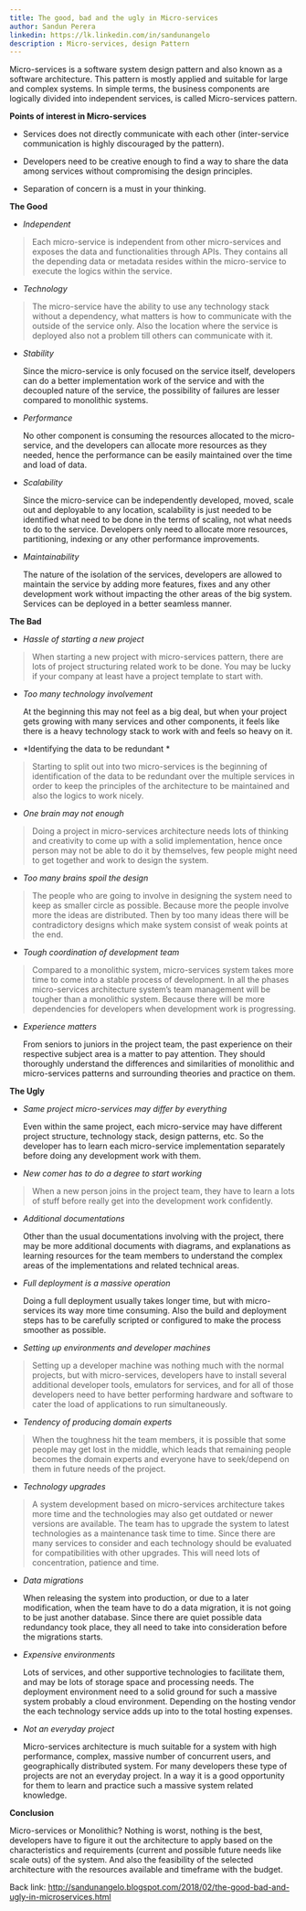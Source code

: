 ```yaml
---
title: The good, bad and the ugly in Micro-services
author: Sandun Perera
linkedin: https://lk.linkedin.com/in/sandunangelo
description : Micro-services, design Pattern
---
```



Micro-services is a software system design pattern and also known as a
software architecture. This pattern is mostly applied and suitable for
large and complex systems. In simple terms, the business components are
logically divided into independent services, is called Micro-services
pattern.

**Points of interest in Micro-services**

-   Services does not directly communicate with each other
    (inter-service communication is highly discouraged by the pattern).

-   Developers need to be creative enough to find a way to share the
    data among services without compromising the design principles.

-   Separation of concern is a must in your thinking.

**The Good**

-   *Independent*

> Each micro-service is independent from other micro-services and
> exposes the data and functionalities through APIs. They contains all
> the depending data or metadata resides within the micro-service to
> execute the logics within the service.

-   *Technology*

> The micro-service have the ability to use any technology stack without
> a dependency, what matters is how to communicate with the outside of
> the service only. Also the location where the service is deployed also
> not a problem till others can communicate with it.

-   *Stability*

    Since the micro-service is only focused on the service itself,
    developers can do a better implementation work of the service and
    with the decoupled nature of the service, the possibility of
    failures are lesser compared to monolithic systems.

-   *Performance*

    No other component is consuming the resources allocated to the
    micro-service, and the developers can allocate more resources as
    they needed, hence the performance can be easily maintained over the
    time and load of data.

-   *Scalability*

    Since the micro-service can be independently developed, moved, scale
    out and deployable to any location, scalability is just needed to be
    identified what need to be done in the terms of scaling, not what
    needs to do to the service. Developers only need to allocate more
    resources, partitioning, indexing or any other
    performance improvements.

-   *Maintainability*

    The nature of the isolation of the services, developers are allowed
    to maintain the service by adding more features, fixes and any other
    development work without impacting the other areas of the
    big system. Services can be deployed in a better seamless manner.

**The Bad**

-   *Hassle of starting a new project*

> When starting a new project with micro-services pattern, there are
> lots of project structuring related work to be done. You may be lucky
> if your company at least have a project template to start with.

-   *Too many technology involvement*

    At the beginning this may not feel as a big deal, but when your
    project gets growing with many services and other components, it
    feels like there is a heavy technology stack to work with and feels
    so heavy on it.

-   *Identifying the data to be redundant *

> Starting to split out into two micro-services is the beginning of
> identification of the data to be redundant over the multiple services
> in order to keep the principles of the architecture to be maintained
> and also the logics to work nicely.

-   *One brain may not enough*

> Doing a project in micro-services architecture needs lots of thinking
> and creativity to come up with a solid implementation, hence once
> person may not be able to do it by themselves, few people might need
> to get together and work to design the system.

-   *Too many brains spoil the design*

> The people who are going to involve in designing the system need to
> keep as smaller circle as possible. Because more the people involve
> more the ideas are distributed. Then by too many ideas there will be
> contradictory designs which make system consist of weak points at the
> end.

-   *Tough coordination of development team*

> Compared to a monolithic system, micro-services system takes more time
> to come into a stable process of development. In all the phases
> micro-services architecture system’s team management will be tougher
> than a monolithic system. Because there will be more dependencies for
> developers when development work is progressing.

-   *Experience matters*

    From seniors to juniors in the project team, the past experience on
    their respective subject area is a matter to pay attention. They
    should thoroughly understand the differences and similarities of
    monolithic and micro-services patterns and surrounding theories and
    practice on them.

**The Ugly**

-   *Same project micro-services may differ by everything*

    Even within the same project, each micro-service may have different
    project structure, technology stack, design patterns, etc. So the
    developer has to learn each micro-service implementation separately
    before doing any development work with them.

-   *New comer has to do a degree to start working*

> When a new person joins in the project team, they have to learn a lots
> of stuff before really get into the development work confidently.

-   *Additional documentations*

    Other than the usual documentations involving with the project,
    there may be more additional documents with diagrams, and
    explanations as learning resources for the team members to
    understand the complex areas of the implementations and related
    technical areas.

-   *Full deployment is a massive operation*

    Doing a full deployment usually takes longer time, but with
    micro-services its way more time consuming. Also the build and
    deployment steps has to be carefully scripted or configured to make
    the process smoother as possible.

-   *Setting up environments and developer machines*

> Setting up a developer machine was nothing much with the normal
> projects, but with micro-services, developers have to install several
> additional developer tools, emulators for services, and for all of
> those developers need to have better performing hardware and software
> to cater the load of applications to run simultaneously.

-   *Tendency of producing domain experts*

> When the toughness hit the team members, it is possible that some
> people may get lost in the middle, which leads that remaining people
> becomes the domain experts and everyone have to seek/depend on them in
> future needs of the project.

-   *Technology upgrades*

> A system development based on micro-services architecture takes more
> time and the technologies may also get outdated or newer versions are
> available. The team has to upgrade the system to latest technologies
> as a maintenance task time to time. Since there are many services to
> consider and each technology should be evaluated for compatibilities
> with other upgrades. This will need lots of concentration, patience
> and time.

-   *Data migrations*

    When releasing the system into production, or due to a later
    modification, when the team have to do a data migration, it is not
    going to be just another database. Since there are quiet possible
    data redundancy took place, they all need to take into consideration
    before the migrations starts.

-   *Expensive environments*

    Lots of services, and other supportive technologies to facilitate
    them, and may be lots of storage space and processing needs. The
    deployment environment need to a solid ground for such a massive
    system probably a cloud environment. Depending on the hosting vendor
    the each technology service adds up into to the total
    hosting expenses.

-   *Not an everyday project*

    Micro-services architecture is much suitable for a system with high
    performance, complex, massive number of concurrent users, and
    geographically distributed system. For many developers these type of
    projects are not an everyday project. In a way it is a good
    opportunity for them to learn and practice such a massive system
    related knowledge.

**Conclusion**

Micro-services or Monolithic? Nothing is worst, nothing is the best,
developers have to figure it out the architecture to apply based on the
characteristics and requirements (current and possible future needs like
scale outs) of the system. And also the feasibility of the selected
architecture with the resources available and timeframe with the budget.

Back link:
<http://sandunangelo.blogspot.com/2018/02/the-good-bad-and-ugly-in-microservices.html>
